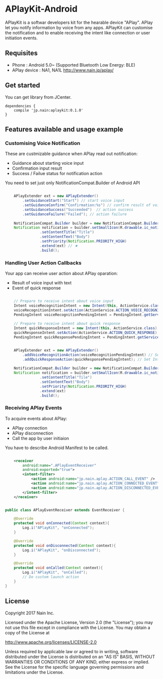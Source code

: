 # APlayKit-Android

APlayKit is a softwar developers kit for the hearable device "APlay". APlay let you notify information by voice from any apps. APlayKit can customise the notification and to enable receiving the intent like connection or user initiation events.

## Requisites

- Phone : Android 5.0~ (Supported Bluetooth Low Energy: BLE)
- APlay device : NA1, NA1L http://www.nain.jp/aplay/


## Get started

You can get library from JCenter.

``` Gradle
dependencies {
	compile 'jp.nain:aplaykit:0.1.0'
}
```

## Features available and usage example

### Customising Voice Notification

These are custmizable guidance when APlay read out notification:


- Guidance about starting voice input
- Confirmation input result
- Success / Failue status for notification action

You need to set just only NotificationCompat.Builder of Android API

```Java

	APlayExtender ext = new APlayExtender()
		.setGuidanceStart("Start") // start voice input 
		.setGuidanceConfirm("Confirmation:%s") // confirm result of voice input
		.setGuidanceSuccess("Succeeded")  // action success
		.setGuidanceFailure("Failed"); // action failure
                
	NotificationCompat.Builder builder = new NotificationCompat.Builder(this);
	Notification notification = builder.setSmallIcon(R.drawable.ic_notification_small)
                .setContentTitle("Title")
                .setContentText("Body")
                .setPriority(Notification.PRIORITY_HIGH)
                .extend(ext) // ★
                .build();

```


### Handling User Action Callbacks

Your app can receive user action about APlay oparation:

- Result of voice input with text
- Event of quick response

```Java

	// Prepare to receive intent about voice input
	Intent voiceRecognitionIntent = new Intent(this, ActionService.class);
	voiceRecognitionIntent.setAction(ActionService.ACTION_VOICE_RECOGNITION);
	PendingIntent voiceRecognitionPendingIntent = PendingIntent.getService(this, 0, voiceRecognitionIntent, 0);
	
	// Prepare to receive intent about quick response
	Intent quickResponseIntent = new Intent(this, ActionService.class);
	quickResponseIntent.setAction(ActionService.ACTION_QUICK_RESPONSE);
	PendingIntent quickResponsePendingIntent = PendingIntent.getService(this, 0, quickResponseIntent, 0);


	APlayExtender ext = new APlayExtender()
		.addVoiceRecognitionAction(voiceRecognitionPendingIntent) // Set Intent for voice input
		.addQuickResponseAction(quickResponsePendingIntent); // Set Intent for quick action
                
	NotificationCompat.Builder builder = new NotificationCompat.Builder(this);
	Notification notification = builder.setSmallIcon(R.drawable.ic_notification_small)
                .setContentTitle("Tile")
                .setContentText("Body")
                .setPriority(Notification.PRIORITY_HIGH)
                .extend(ext)
                .build();

```

### Receiving APlay Events

To acquire events about APlay:

- APlay connection
- APlay disconnection
- Call the app by user initiaion

You have to describe Android Manifest to be called.

```AndroidManifest.xml

	<receiver
	    android:name=".APlayEventReceiver"
	    android:exported="true">
	    <intent-filter>
	        <action android:name="jp.nain.aplay.ACTION_CALL_EVENT" />
	        <action android:name="jp.nain.aplay.ACTION_CONNECTED_EVENT" />
	        <action android:name="jp.nain.aplay.ACTION_DISCONNECTED_EVENT" />
	    </intent-filter>
	</receiver>


```

```Java

public class APlayEventReceiver extends EventReceiver {

    @Override
    protected void onConnected(Context context){
        Log.i("APlayKit", "onConnected");
    }

    @Override
    protected void onDisconnected(Context context){
        Log.i("APlayKit", "onDisconnected");
    }

    @Override
    protected void onCalled(Context context){
        Log.i("APlayKit", "onCalled");
        // Do custom launch action
    }
}

```

## License

Copyright 2017 Nain Inc.

Licensed under the Apache License, Version 2.0 (the "License");
you may not use this file except in compliance with the License.
You may obtain a copy of the License at

http://www.apache.org/licenses/LICENSE-2.0

Unless required by applicable law or agreed to in writing, software
distributed under the License is distributed on an "AS IS" BASIS,
WITHOUT WARRANTIES OR CONDITIONS OF ANY KIND, either express or implied.
See the License for the specific language governing permissions and
limitations under the License.
